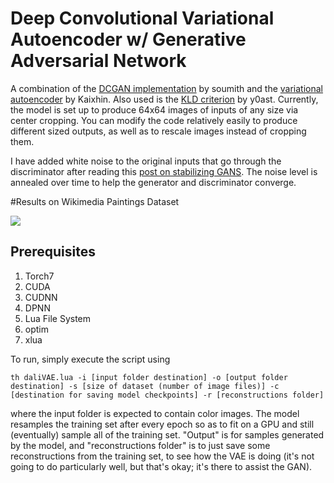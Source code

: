 
# Deep Convolutional Variational Autoencoder w/ Generative Adversarial Network

A combination of the [DCGAN implementation](https://github.com/soumith/dcgan.torch) by soumith and the [variational autoencoder](https://github.com/Kaixhin/Autoencoders) by Kaixhin. Also used is the [KLD criterion](https://github.com/y0ast/VAE-Torch) by y0ast. Currently, the model is set up to produce 64x64 images of inputs of any size via center cropping. You can modify the code relatively easily to produce different sized outputs, as well as to rescale images instead of cropping them. 

I have added white noise to the original inputs that go through the discriminator after reading this [post on stabilizing GANS](http://www.inference.vc/instance-noise-a-trick-for-stabilising-gan-training/). The noise level is annealed over time to help the generator and discriminator converge. 

#Results on Wikimedia Paintings Dataset

![](https://github.com/staturecrane/dcgan_vae_torch/blob/master/tiled_images.png)

## Prerequisites 
1. Torch7
2. CUDA
3. CUDNN
4. DPNN
5. Lua File System
6. optim
7. xlua

To run, simply execute the script using 

``` 
th daliVAE.lua -i [input folder destination] -o [output folder destination] -s [size of dataset (number of image files)] -c [destination for saving model checkpoints] -r [reconstructions folder]
```

where the input folder is expected to contain color images. The model resamples the training set after every epoch so as to fit on a GPU and still (eventually) sample all of the training set. "Output" is for samples generated by the model, and "reconstructions folder" is to just save some reconstructions from the training set, to see how the VAE is doing (it's not going to do particularly well, but that's okay; it's there to assist the GAN).
